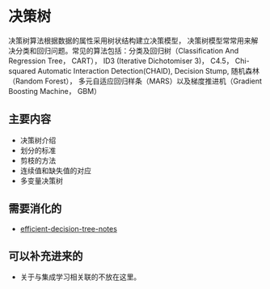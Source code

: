 
# 决策树

决策树算法根据数据的属性采用树状结构建立决策模型， 决策树模型常常用来解决分类和回归问题。常见的算法包括：分类及回归树（Classification And Regression Tree， CART）， ID3 (Iterative Dichotomiser 3)， C4.5， Chi-squared Automatic Interaction Detection(CHAID), Decision Stump, 随机森林（Random Forest）， 多元自适应回归样条（MARS）以及梯度推进机（Gradient Boosting Machine， GBM）



## 主要内容

- 决策树介绍
- 划分的标准
- 剪枝的方法
- 连续值和缺失值的对应
- 多变量决策树


## 需要消化的

- [efficient-decision-tree-notes](https://github.com/wepe/efficient-decision-tree-notes)

## 可以补充进来的

- 关于与集成学习相关联的不放在这里。
